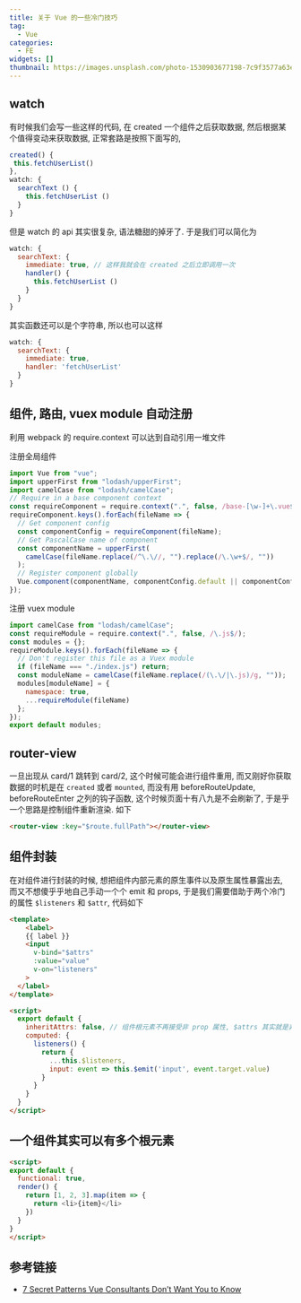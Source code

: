 ```yaml
---
title: 关于 Vue 的一些冷门技巧
tag:
  - Vue
categories:
  - FE
widgets: []
thumbnail: https://images.unsplash.com/photo-1530903677198-7c9f3577a63e
---
```


## watch

有时候我们会写一些这样的代码, 在 created 一个组件之后获取数据, 然后根据某个值得变动来获取数据, 正常套路是按照下面写的,

```js
created() {
 this.fetchUserList()
},
watch: {
  searchText () {
    this.fetchUserList ()
  }
}
```

但是 watch 的 api 其实很复杂, 语法糖甜的掉牙了. 于是我们可以简化为

<!--more-->

```js
watch: {
  searchText: {
    immediate: true, // 这样我就会在 created 之后立即调用一次
    handler() {
      this.fetchUserList ()
    }
  }
}
```

其实函数还可以是个字符串, 所以也可以这样

```js
watch: {
  searchText: {
    immediate: true,
    handler: 'fetchUserList'
  }
}
```

## 组件, 路由, vuex module 自动注册

利用 webpack 的 require.context 可以达到自动引用一堆文件

注册全局组件

```js
import Vue from "vue";
import upperFirst from "lodash/upperFirst";
import camelCase from "lodash/camelCase";
// Require in a base component context
const requireComponent = require.context(".", false, /base-[\w-]+\.vue$/);
requireComponent.keys().forEach(fileName => {
  // Get component config
  const componentConfig = requireComponent(fileName);
  // Get PascalCase name of component
  const componentName = upperFirst(
    camelCase(fileName.replace(/^\.\//, "").replace(/\.\w+$/, ""))
  );
  // Register component globally
  Vue.component(componentName, componentConfig.default || componentConfig);
});
```

注册 vuex module

```js
import camelCase from "lodash/camelCase";
const requireModule = require.context(".", false, /\.js$/);
const modules = {};
requireModule.keys().forEach(fileName => {
  // Don't register this file as a Vuex module
  if (fileName === "./index.js") return;
  const moduleName = camelCase(fileName.replace(/(\.\/|\.js)/g, ""));
  modules[moduleName] = {
    namespace: true,
    ...requireModule(fileName)
  };
});
export default modules;
```

## router-view

一旦出现从 card/1 跳转到 card/2, 这个时候可能会进行组件重用, 而又刚好你获取数据的时机是在 `created` 或者 `mounted`, 而没有用 beforeRouteUpdate, beforeRouteEnter 之列的钩子函数, 这个时候页面十有八九是不会刷新了, 于是乎一个思路是控制组件重新渲染. 如下

```html
<router-view :key="$route.fullPath"></router-view>
```

## 组件封装

在对组件进行封装的时候, 想把组件内部元素的原生事件以及原生属性暴露出去, 而又不想傻乎乎地自己手动一个个 emit 和 props, 于是我们需要借助于两个冷门的属性 `$listeners` 和 `$attr`, 代码如下

```html
<template>
    <label>
    {{ label }}
    <input
      v-bind="$attrs"
      :value="value"
      v-on="listeners"
    >
  </label>
</template>

<script>
  export default {
    inheritAttrs: false, // 组件根元素不再接受非 prop 属性, $attrs 其实就是非 prop 属性的集合
    computed: {
      listeners() {
        return {
          ...this.$listeners,
          input: event => this.$emit('input', event.target.value)
        }
      }
    }
  }
</script>
```

## 一个组件其实可以有多个根元素

```html
<script>
export default {
  functional: true,
  render() {
    return [1, 2, 3].map(item => {
      return <li>{item}</li>
    })
  }
}
</script>
```

## 参考链接

- [7 Secret Patterns Vue Consultants Don’t Want You to Know ](https://www.youtube.com/watch?v=7lpemgMhi0k&index=17&list=WL&t=2355s)
